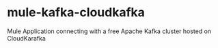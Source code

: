 # mule-kafka-cloudkafka
Mule Application connecting with a free Apache Kafka cluster hosted on CloudKarafka
